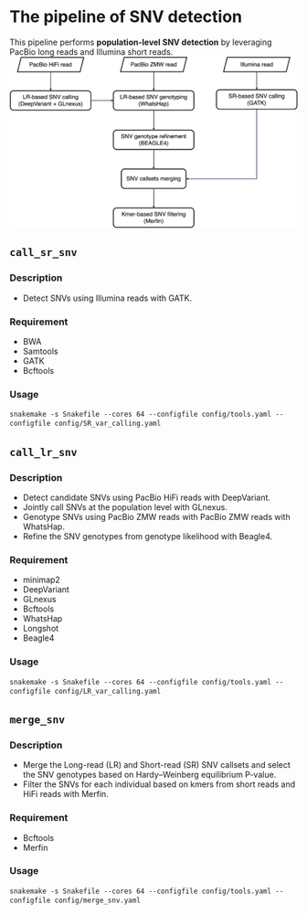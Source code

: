 # The pipeline of SNV detection 
This pipeline performs **population-level SNV detection** by leveraging PacBio long reads and Illumina short reads.
<img align="middle" width="1000" src="snv_detection.jpg"/>

## `call_sr_snv`
### Description
-  Detect SNVs using Illumina reads with GATK.
### Requirement
-  BWA
-  Samtools
-  GATK
-  Bcftools
### Usage
```shell
snakemake -s Snakefile --cores 64 --configfile config/tools.yaml --configfile config/SR_var_calling.yaml
```

## `call_lr_snv`
### Description
-  Detect candidate SNVs using PacBio HiFi reads with DeepVariant.
-  Jointly call SNVs at the population level with GLnexus.
-  Genotype SNVs using PacBio ZMW reads with PacBio ZMW reads with WhatsHap.
-  Refine the SNV genotypes from genotype likelihood with Beagle4.
### Requirement
-  minimap2
-  DeepVariant
-  GLnexus
-  Bcftools
-  WhatsHap
-  Longshot
-  Beagle4
### Usage
```shell
snakemake -s Snakefile --cores 64 --configfile config/tools.yaml --configfile config/LR_var_calling.yaml
```

## `merge_snv`
### Description
-  Merge the Long-read (LR) and Short-read (SR) SNV callsets and select the SNV genotypes based on Hardy–Weinberg equilibrium P-value.
-  Filter the SNVs for each individual based on kmers from short reads and HiFi reads with Merfin.
### Requirement
-  Bcftools
-  Merfin
### Usage
```shell
snakemake -s Snakefile --cores 64 --configfile config/tools.yaml --configfile config/merge_snv.yaml
```
